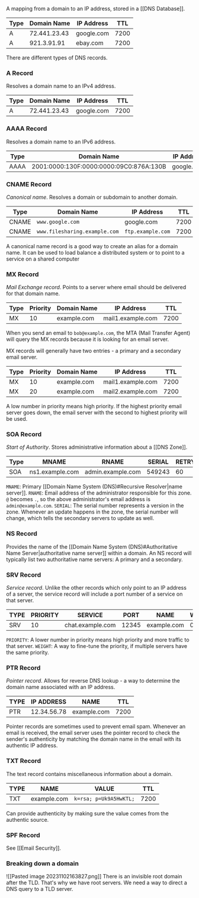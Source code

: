 A mapping from a domain to an IP address, stored in a [[DNS Database]].

|Type|Domain Name|IP Address|TTL|
|---|---|---|---|
|A|72.441.23.43|google.com|7200|
|A|921.3.91.91|ebay.com|7200|

There are different types of DNS records.

### A Record
Resolves a domain name to an IPv4 address.

|Type|Domain Name|IP Address|TTL|
|---|---|---|---|
|A|72.441.23.43|google.com|7200|

### AAAA Record
Resolves a domain name to an IPv6 address.

|Type|Domain Name|IP Address|TTL|
|---|---|---|---|
|AAAA|2001:0000:130F:0000:0000:09C0:876A:130B|google.com|7200|


### CNAME Record
*Canonical name*.
Resolves a domain or subdomain to another domain.

|Type|Domain Name|IP Address|TTL|
|---|---|---|---|
|CNAME|`www.google.com`|google.com|7200|
|CNAME|`www.filesharing.example.com`|`ftp.example.com`|7200|

A canonical name record is a good way to create an alias for a domain name. It can be used to load balance a distributed system or to point to a service on a shared computer

### MX Record
*Mail Exchange record*.
Points to a server where email should be delivered for that domain name.

|Type|Priority|Domain Name|IP Address|TTL|
|---|---|---|---|---|
|MX|10|example.com|mail1.example.com|7200|

When you send an email to `bob@example.com`, the MTA (Mail Transfer Agent) will query the MX records because it is looking for an email server.

MX records will generally have two entries - a primary and a secondary email server.

|Type|Priority|Domain Name|IP Address|TTL|
|---|---|---|---|---|
|MX|10|example.com|mail1.example.com|7200|
|MX|20|example.com|mail2.example.com|7200|

A low number in priority means high priority. If the highest priority email server goes down, the email server with the second to highest priority will be used.

### SOA Record
*Start of Authority*.
Stores administrative information about a [[DNS Zone]].


|Type|MNAME|RNAME|SERIAL|RETRY|TTL|
|---|---|---|---|---|--|
|SOA|ns1.example.com|admin.example.com|549243|60|7200|

`MNAME`: Primary [[Domain Name System (DNS)#Recursive Resolver|name server]].
`RNAME`: Email address of the administrator responsible for this zone.
			`@` becomes `.`, so the above administrator's email address is `admin@example.com`.
`SERIAL`: The serial number represents a version in the zone. Whenever an update happens in the zone, the serial number will change, which tells the secondary servers to update as well.

### NS Record
Provides the name of the [[Domain Name System (DNS)#Authoritative Name Server|authoritative name server]] within a domain.
An NS record will typically list two authoritative name servers: A primary and a secondary.

### SRV Record
*Service record*.
Unlike the other records which only point to an IP address of a server, the service record will include a port number of a service on that server.

|TYPE|PRIORITY|SERVICE|PORT|NAME|WEIGHT|TTL|
|-|-|-|-|-|-|-|
|SRV|10|chat.example.com|12345|example.com|0|7200|

`PRIORITY`: A lower number in priority means high priority and more traffic to that server.
`WEIGHT`: A way to fine-tune the priority, if multiple servers have the same priority.

### PTR Record
*Pointer record*.
Allows for reverse DNS lookup - a way to determine the domain name associated with an IP address.

|TYPE|IP ADDRESS|NAME|TTL|
|-|-|-|-|
|PTR|12.34.56.78|example.com|7200|

Pointer records are sometimes used to prevent email spam.
Whenever an email is received, the email server uses the pointer record to check the sender's authenticity by matching the domain name in the email with its authentic IP address.

### TXT Record
The text record contains miscellaneous information about a domain.

|TYPE|NAME|VALUE|TTL|
|-|-|-|-|
|TXT|example.com|`k=rsa; p=Uk9A5HwKTL;`|7200|

Can provide authenticity by making sure the value comes from the authentic source.

### SPF Record
See [[Email Security]].

### Breaking down a domain
![[Pasted image 20231102163827.png]]
There is an invisible root domain after the TLD. That's why we have root servers. We need a way to direct a DNS query to a TLD server.